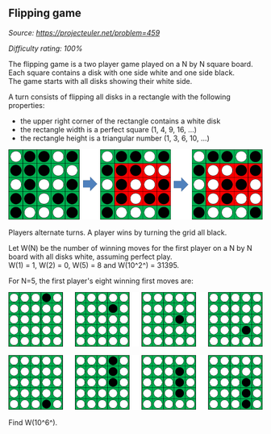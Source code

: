 Flipping game
-------------

*Source: https://projecteuler.net/problem=459*


*Difficulty rating: 100%*

The flipping game is a two player game played on a N by N square board.\
 Each square contains a disk with one side white and one side black.\
 The game starts with all disks showing their white side.

A turn consists of flipping all disks in a rectangle with the following
properties:

-   the upper right corner of the rectangle contains a white disk
-   the rectangle width is a perfect square (1, 4, 9, 16, ...)
-   the rectangle height is a triangular number (1, 3, 6, 10, ...)

![p459-flipping-game-0.png](img/p459-flipping-game-0.png)

Players alternate turns. A player wins by turning the grid all black.

Let W(N) be the number of winning moves for the first player on a N by N
board with all disks white, assuming perfect play.\
 W(1) = 1, W(2) = 0, W(5) = 8 and W(10^2^) = 31395.

For N=5, the first player's eight winning first moves are:

![p459-flipping-game-1.png](img/p459-flipping-game-1.png)

![p459-flipping-game-2.png](img/p459-flipping-game-2.png)

Find W(10^6^).
